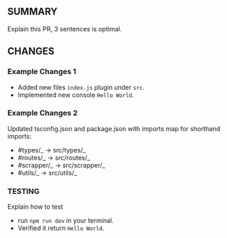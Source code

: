 ## SUMMARY

Explain this PR, 3 sentences is optimal.

## CHANGES

### Example Changes 1

- Added new files `index.js` plugin under `src`.
- Implemented new console `Hello World`.

### Example Changes 2

Updated tsconfig.json and package.json with imports map for shorthand imports:

- #types/_ → src/types/_
- #routes/_ → src/routes/_
- #scrapper/_ → src/scrapper/_
- #utils/_ → src/utils/_

### TESTING

Explain how to test

- run `npm run dev` in your terminal.
- Verified it return `Hello World`.
